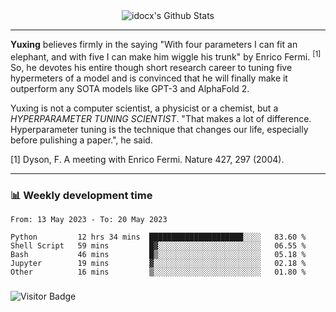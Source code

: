 <div align="center">
    <img align="center" src="https://github-readme-stats.vercel.app/api?username=idocx&show_icons=true&count_private=true&hide_border=true" alt="idocx's Github Stats"></img>
</div>

---

**Yuxing** believes firmly in the saying "With four parameters I can fit an elephant, and with five I can make him wiggle his trunk" by Enrico Fermi. <sup>[1]</sup> So, he devotes his entire though short research career to tuning five hypermeters of a model and is convinced that he will finally make it outperform any SOTA models like GPT-3 and AlphaFold 2.

Yuxing is not a computer scientist, a physicist or a chemist, but a *HYPERPARAMETER TUNING SCIENTIST*. "That makes a lot of difference. Hyperparameter tuning is the technique that changes our life, especially before pulishing a paper.", he said.

[1] Dyson, F. A meeting with Enrico Fermi. Nature 427, 297 (2004).


---

### 📊 Weekly development time
<!--START_SECTION:waka-->

```text
From: 13 May 2023 - To: 20 May 2023

Python         12 hrs 34 mins  █████████████████████░░░░   83.60 %
Shell Script   59 mins         █▓░░░░░░░░░░░░░░░░░░░░░░░   06.55 %
Bash           46 mins         █▒░░░░░░░░░░░░░░░░░░░░░░░   05.18 %
Jupyter        19 mins         ▓░░░░░░░░░░░░░░░░░░░░░░░░   02.18 %
Other          16 mins         ▒░░░░░░░░░░░░░░░░░░░░░░░░   01.80 %
```

<!--END_SECTION:waka-->

### 

![Visitor Badge](https://visitor-badge.laobi.icu/badge?page_id=idocx.idocx)